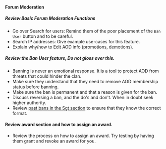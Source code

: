 #### Forum Moderation

##### Review Basic Forum Moderation Functions

* Go over Search for users: Remind them of the poor placement of the `Ban User` button and to be careful.
* Search IP addresses: Give example use-cases for this feature.
* Explain why/how to Edit AOD info (promotions, demotions).

##### Review the Ban User feature, Do not gloss over this.

* Banning is never an emotional response. It is a tool to protect AOD from threats that could hinder the clan.
* Make sure they understand that they need to remove AOD membership status before banning.
* Make sure the ban is permanent and that a reason is given for the ban.
* Discuss reversing a ban, and the do's and don't. When in doubt seek higher authority.
* Review [past bans in the Sgt section](https://www.clanaod.net/forums/forumdisplay.php?f=339) to ensure that they know the correct format.

#### Review award section and how to assign an award.

* Review the process on how to assign an award. Try testing by having them grant and revoke an award for you.